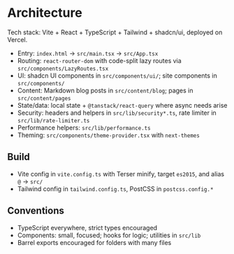 # Architecture

Tech stack: Vite + React + TypeScript + Tailwind + shadcn/ui, deployed on Vercel.

- Entry: `index.html` -> `src/main.tsx` -> `src/App.tsx`
- Routing: `react-router-dom` with code-split lazy routes via `src/components/LazyRoutes.tsx`
- UI: shadcn UI components in `src/components/ui/`; site components in `src/components/`
- Content: Markdown blog posts in `src/content/blog`; pages in `src/content/pages`
- State/data: local state + `@tanstack/react-query` where async needs arise
- Security: headers and helpers in `src/lib/security*.ts`, rate limiter in `src/lib/rate-limiter.ts`
- Performance helpers: `src/lib/performance.ts`
- Theming: `src/components/theme-provider.tsx` with `next-themes`

## Build
- Vite config in `vite.config.ts` with Terser minify, target `es2015`, and alias `@` -> `src/`
- Tailwind config in `tailwind.config.ts`, PostCSS in `postcss.config.*`

## Conventions
- TypeScript everywhere, strict types encouraged
- Components: small, focused; hooks for logic; utilities in `src/lib`
- Barrel exports encouraged for folders with many files
